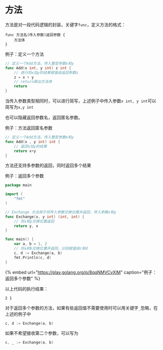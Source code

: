 # 方法

方法是对一段代码逻辑的封装，关键字`func`，定义方法的格式：

```text
func 方法名(传入参数)返回参数 {
    方法体
}
```

例子：定义一个方法

```go
// 定义一个Add方法，传入整型参数x和y
func Add(x int, y int) z int {
    // 进行将x加y的结果赋值给返回参数z
    z = x + y
    // return跳出方法体
    return
}
```

当传入参数类型相同时，可以进行简写，上述例子中传入参数`x int, y int`可以简写为`x,y int`

也可以隐藏返回参数名，返回匿名参数。

例子：方法返回匿名参数

```go
// 定义一个Add方法，传入整型参数x和y
func Add(x , y int) int {
    // 返回x加y的结果
    return x+y
}
```

方法还支持多参数的返回，同时返回多个结果

例子：返回多个参数

```go
package main

import (
	"fmt"
)

// Exchange 方法用于将传入参数交换位置并返回，传入参数x和y
func Exchange(x, y int) (int, int) {
	// 将x和y交换位置返回
	return y, x
}

func main() {
	var a, b = 1, 2
	// 将a和b交换位置并返回，分别赋值给c和d
	c, d := Exchange(a, b)
	fmt.Println(c, d)
}
```

{% embed url="https://play.golang.org/p/8qqNMVCvXlM" caption="例子：返回多个参数" %}

以上代码的执行结果：

```text
2 1
```

对于返回多个参数的方法，如果有些返回值不需要使用时可以用关键字`_`忽略，在上述的例子中

```go
c, d := Exchange(a, b)
```

如果不希望接收第二个参数，可以写为

```go
c, _ := Exchange(a, b)
```



